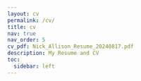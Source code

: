 ```yaml
---
layout: cv
permalink: /cv/
title: cv
nav: true
nav_order: 5
cv_pdf: Nick_Allison_Resume_20240817.pdf
description: My Resume and CV
toc:
  sidebar: left
---
```

